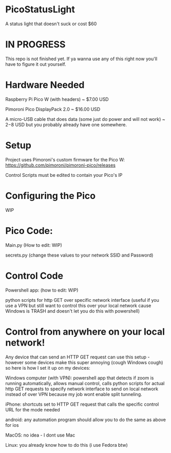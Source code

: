 # PicoStatusLight
A status light that doesn't suck or cost $60

# IN PROGRESS
This repo is not finished yet. If ya wanna use any of this right now you'll have to figure it out yourself.

# Hardware Needed
Raspberry Pi Pico W (with headers) ~ $7.00 USD

Pimoroni Pico DisplayPack 2.0 ~ $16.00 USD

A micro-USB cable that does data (some just do power and will not work) ~ $2-$8 USD but you probably already have one somewhere.

# Setup
Project uses Pimoroni's custom firmware for the Pico W: https://github.com/pimoroni/pimoroni-pico/releases

Control Scripts must be edited to contain your Pico's IP 

# Configuring the Pico
WIP

# Pico Code:
Main.py (How to edit: WIP)

secrets.py (change these values to your network SSID and Password) 

# Control Code
Powershell app: (how to edit: WIP)

python scripts for http GET over specific network interface (useful if you use a VPN but still want to control this over your local network cause Windows is TRASH and doesn't let you do this with powershell) 


# Control from anywhere on your local network!
Any device that can send an HTTP GET request can use this setup - however some devices make this super annoying (cough Windows cough) so here is how I set it up on my devices:

Windows computer (with VPN): powershell app that detects if zoom is running automatically, allows manual control, calls python scripts for actual http GET requests to specify network interface to send on local network instead of over VPN because my job wont enable split tunneling. 

iPhone: shortcuts set to HTTP GET request that calls the specific control URL for the mode needed

android: any automation program should allow you to do the same as above for ios

MacOS: no idea - I dont use Mac

Linux: you already know how to do this (i use Fedora btw) 
